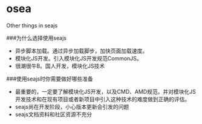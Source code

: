 osea
====

Other things in seajs

###为什么选择使用seajs
*    异步脚本加载。通过异步加载脚步，加快页面加载速度。
*    模块化JS开发。引入模块化JS开发规范CommonJS。
*    很潮很牛B。国人开发，模块化JS技术  

###使用seajs时你需要做好哪些准备
*    最重要的，一定要了解模块化JS开发，以及CMD、AMD规范。并对模块化JS开发技术和在现有项目或者新项目中引入这种技术的难度做到正确的评估。
*    seajs尚在开发阶段，小心版本更新会引发的问题
*    seajs文档资料和社区资源不充分
